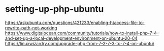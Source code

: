 # setting-up-php-ubuntu

https://askubuntu.com/questions/421233/enabling-htaccess-file-to-rewrite-path-not-working
https://www.digitalocean.com/community/tutorials/how-to-install-php-7-4-and-set-up-a-local-development-environment-on-ubuntu-20-04
https://linuxwizardry.com/upgrade-php-from-7-2-7-3-to-7-4-on-ubuntu/
